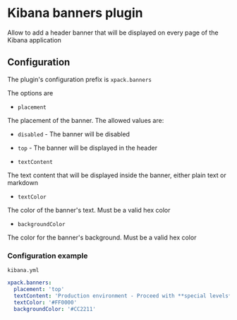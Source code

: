 # Kibana banners plugin

Allow to add a header banner that will be displayed on every page of the Kibana application

## Configuration

The plugin's configuration prefix is `xpack.banners`

The options are

- `placement`

The placement of the banner. The allowed values are: 
  - `disabled` -  The banner will be disabled
  - `top` - The banner will be displayed in the header

- `textContent`

The text content that will be displayed inside the banner, either plain text or markdown

- `textColor`

The color of the banner's text. Must be a valid hex color

- `backgroundColor`

The color for the banner's background. Must be a valid hex color

### Configuration example

`kibana.yml`
```yaml
xpack.banners:
  placement: 'top'
  textContent: 'Production environment - Proceed with **special levels** of caution'
  textColor: '#FF0000'
  backgroundColor: '#CC2211'
```